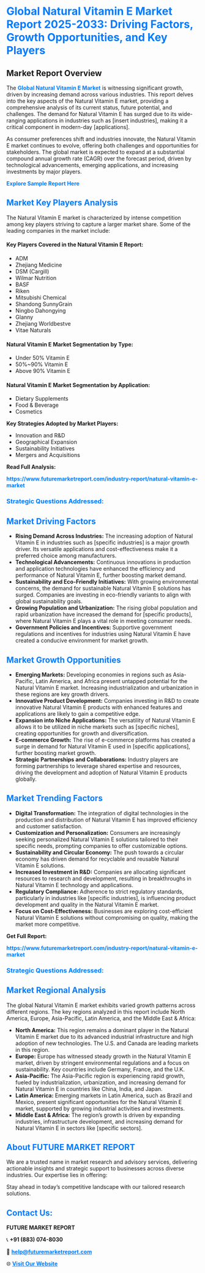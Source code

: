 <h1 style="color: #007BFF;">Global Natural Vitamin E Market Report 2025-2033: Driving Factors, Growth Opportunities, and Key Players</h1>

<section id="overview">
<h2>Market Report Overview</h2>
<p>The <a href="https://www.futuremarketreport.com/industry-report/natural-vitamin-e-market" style="color: #007BFF; text-decoration: none;"><strong>Global Natural Vitamin E Market</strong></a> is witnessing significant growth, driven by increasing demand across various industries. This report delves into the key aspects of the Natural Vitamin E market, providing a comprehensive analysis of its current status, future potential, and challenges. The demand for Natural Vitamin E has surged due to its wide-ranging applications in industries such as [insert industries], making it a critical component in modern-day [applications].</p>
<p>As consumer preferences shift and industries innovate, the Natural Vitamin E market continues to evolve, offering both challenges and opportunities for stakeholders. The global market is expected to expand at a substantial compound annual growth rate (CAGR) over the forecast period, driven by technological advancements, emerging applications, and increasing investments by major players.</p>
</section>

<section id="overview">
<p><a href="https://www.futuremarketreport.com/request-sample/reportId=92669" style="color: #007BFF; text-decoration: none;"><strong>Explore Sample Report Here</strong></a></p>
</section>

<section id="key-players">
<h2 style="color: #007BFF;">Market Key Players Analysis</h2>
<p>The Natural Vitamin E market is characterized by intense competition among key players striving to capture a larger market share. Some of the leading companies in the market include:</p>
<h4>Key Players Covered in the Natural Vitamin E Report:</h4>
<ul><li>ADM</li><li>Zhejiang Medicine</li><li>DSM (Cargill)</li><li>Wilmar Nutrition</li><li>BASF</li><li>Riken</li><li>Mitsubishi Chemical</li><li>Shandong SunnyGrain</li><li>Ningbo Dahongying</li><li>Glanny</li><li>Zhejiang Worldbestve</li><li>Vitae Naturals</li></ul>
<h4>Natural Vitamin E Market Segmentation by Type:</h4>
<ul><li>Under 50% Vitamin E</li><li>50%~90% Vitamin E</li><li>Above 90% Vitamin E</li></ul>

<h4>Natural Vitamin E Market Segmentation by Application:</h4>
<ul><li>Dietary Supplements</li><li>Food &amp; Beverage</li><li>Cosmetics</li></ul>
<p><strong>Key Strategies Adopted by Market Players:</strong></p>
<ul>
<li>Innovation and R&D</li>
<li>Geographical Expansion</li>
<li>Sustainability Initiatives</li>
<li>Mergers and Acquisitions</li>
</ul>
</section>

<section>
<p><strong>Read Full Analysis: </strong></p><a href="https://www.futuremarketreport.com/industry-report/natural-vitamin-e-market" style="color: #007BFF; text-decoration: none;"><strong>https://www.futuremarketreport.com/industry-report/natural-vitamin-e-market</strong></a>
<h3 style="color: #007BFF;">Strategic Questions Addressed:</h3>
</section>

<section id="driving-factors">
<h2 style="color: #007BFF;">Market Driving Factors</h2>
<ul>
<li><strong>Rising Demand Across Industries:</strong> The increasing adoption of Natural Vitamin E in industries such as [specific industries] is a major growth driver. Its versatile applications and cost-effectiveness make it a preferred choice among manufacturers.</li>
<li><strong>Technological Advancements:</strong> Continuous innovations in production and application technologies have enhanced the efficiency and performance of Natural Vitamin E, further boosting market demand.</li>
<li><strong>Sustainability and Eco-Friendly Initiatives:</strong> With growing environmental concerns, the demand for sustainable Natural Vitamin E solutions has surged. Companies are investing in eco-friendly variants to align with global sustainability goals.</li>
<li><strong>Growing Population and Urbanization:</strong> The rising global population and rapid urbanization have increased the demand for [specific products], where Natural Vitamin E plays a vital role in meeting consumer needs.</li>
<li><strong>Government Policies and Incentives:</strong> Supportive government regulations and incentives for industries using Natural Vitamin E have created a conducive environment for market growth.</li>
</ul>
</section>

<section id="growth-opportunities">
<h2 style="color: #007BFF;">Market Growth Opportunities</h2>
<ul>
<li><strong>Emerging Markets:</strong> Developing economies in regions such as Asia-Pacific, Latin America, and Africa present untapped potential for the Natural Vitamin E market. Increasing industrialization and urbanization in these regions are key growth drivers.</li>
<li><strong>Innovative Product Development:</strong> Companies investing in R&D to create innovative Natural Vitamin E products with enhanced features and applications are likely to gain a competitive edge.</li>
<li><strong>Expansion into Niche Applications:</strong> The versatility of Natural Vitamin E allows it to be utilized in niche markets such as [specific niches], creating opportunities for growth and diversification.</li>
<li><strong>E-commerce Growth:</strong> The rise of e-commerce platforms has created a surge in demand for Natural Vitamin E used in [specific applications], further boosting market growth.</li>
<li><strong>Strategic Partnerships and Collaborations:</strong> Industry players are forming partnerships to leverage shared expertise and resources, driving the development and adoption of Natural Vitamin E products globally.</li>
</ul>
</section>

<section id="trending-factors">
<h2 style="color: #007BFF;">Market Trending Factors</h2>
<ul>
<li><strong>Digital Transformation:</strong> The integration of digital technologies in the production and distribution of Natural Vitamin E has improved efficiency and customer satisfaction.</li>
<li><strong>Customization and Personalization:</strong> Consumers are increasingly seeking personalized Natural Vitamin E solutions tailored to their specific needs, prompting companies to offer customizable options.</li>
<li><strong>Sustainability and Circular Economy:</strong> The push towards a circular economy has driven demand for recyclable and reusable Natural Vitamin E solutions.</li>
<li><strong>Increased Investment in R&D:</strong> Companies are allocating significant resources to research and development, resulting in breakthroughs in Natural Vitamin E technology and applications.</li>
<li><strong>Regulatory Compliance:</strong> Adherence to strict regulatory standards, particularly in industries like [specific industries], is influencing product development and quality in the Natural Vitamin E market.</li>
<li><strong>Focus on Cost-Effectiveness:</strong> Businesses are exploring cost-efficient Natural Vitamin E solutions without compromising on quality, making the market more competitive.</li>
</ul>
</section>

<section>
<p><strong>Get Full Report: </strong></p><a href="https://www.futuremarketreport.com/industry-report/natural-vitamin-e-market" style="color: #007BFF; text-decoration: none;"><strong>https://www.futuremarketreport.com/industry-report/natural-vitamin-e-market</strong></a>
<h3 style="color: #007BFF;">Strategic Questions Addressed:</h3>
</section>


<section id="regional-analysis">
<h2 style="color: #007BFF;">Market Regional Analysis</h2>
<p>The global Natural Vitamin E market exhibits varied growth patterns across different regions. The key regions analyzed in this report include North America, Europe, Asia-Pacific, Latin America, and the Middle East & Africa:</p>
<ul>
<li><strong>North America:</strong> This region remains a dominant player in the Natural Vitamin E market due to its advanced industrial infrastructure and high adoption of new technologies. The U.S. and Canada are leading markets in this region.</li>
<li><strong>Europe:</strong> Europe has witnessed steady growth in the Natural Vitamin E market, driven by stringent environmental regulations and a focus on sustainability. Key countries include Germany, France, and the U.K.</li>
<li><strong>Asia-Pacific:</strong> The Asia-Pacific region is experiencing rapid growth, fueled by industrialization, urbanization, and increasing demand for Natural Vitamin E in countries like China, India, and Japan.</li>
<li><strong>Latin America:</strong> Emerging markets in Latin America, such as Brazil and Mexico, present significant opportunities for the Natural Vitamin E market, supported by growing industrial activities and investments.</li>
<li><strong>Middle East & Africa:</strong> The region’s growth is driven by expanding industries, infrastructure development, and increasing demand for Natural Vitamin E in sectors like [specific sectors].</li>
</ul>
</section>

<footer>
<h2 style="color: #007BFF;">About FUTURE MARKET REPORT</h2>
<p>We are a trusted name in market research and advisory services, delivering actionable insights and strategic support to businesses across diverse industries. Our expertise lies in offering:</p>

<p>Stay ahead in today’s competitive landscape with our tailored research solutions.</p>

<h2 style="color: #007BFF;">Contact Us:</h2>
<p><strong>FUTURE MARKET REPORT</strong></p>
<p>📞 <strong>+91 (883) 074-8030</strong></p>
<p>📧 <strong><a href="mailto:help@futuremarketreport.com" style="color: #007BFF;">help@futuremarketreport.com</a></strong></p>
<p>🌐 <strong><a href="https://www.futuremarketreport.com/" style="color: #007BFF;">Visit Our Website</a></strong></p>
</footer>